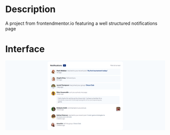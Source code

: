 # Description

A project from frontendmentor.io featuring a well structured notifications page

# Interface

<img src="./images/Screenshot (175).png" alt="">
